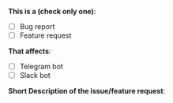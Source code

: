 **This is a (check only one)**:
- [ ] Bug report
- [ ] Feature request

**That affects**:
- [ ] Telegram bot
- [ ] Slack bot

**Short Description of the issue/feature request**:
